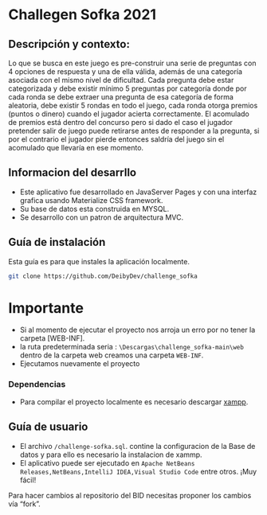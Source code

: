 
# Challegen Sofka 2021

## Descripción y contexto:
Lo que se busca en este juego es pre-construir una serie de preguntas con 4 opciones de
respuesta y una de ella válida, además de una categoría asociada con el mismo nivel de
dificultad. Cada pregunta debe estar categorizada y debe existir mínimo 5 preguntas por
categoría donde por cada ronda se debe extraer una pregunta de esa categoría de forma
aleatoria, debe existir 5 rondas en todo el juego, cada ronda otorga premios (puntos o dinero)
cuando el jugador acierta correctamente.
El acomulado de premios está dentro del concurso pero si dado el caso el jugador pretender
salir de juego puede retirarse antes de responder a la pregunta, si por el contrario el jugador
pierde entonces saldría del juego sin el acomulado que llevaría en ese momento.

## Informacion del desarrllo
* Este aplicativo fue desarrollado en JavaServer Pages y con  una interfaz grafica usando  Materialize CSS framework.
* Su base de datos esta construida en MYSQL.
* Se desarrollo con un patron de arquitectura MVC.
## Guía de instalación

Esta guía es para que instales la aplicación localmente.

```bash
git clone https://github.com/DeibyDev/challenge_sofka

```
# Importante
* Si al momento de ejecutar el proyecto nos arroja un erro por no tener la carpeta [WEB-INF].
* la ruta predeterminada seria : `\Descargas\challenge_sofka-main\web` dentro de la carpeta web creamos una carpeta  `WEB-INF`.
* Ejecutamos nuevamente el proyecto
### Dependencias
* Para compilar el proyecto localmente es necesario descargar [xampp](https://www.apachefriends.org/es/index.html).

## Guía de usuario

* El archivo `/challenge-sofka.sql`. contine la configuracion de la Base de datos y para ello es necesario la instalacion de xammp.
* El aplicativo puede ser ejecutado en  `Apache NetBeans Releases,NetBeans,IntelliJ IDEA,Visual Studio Code` entre otros.
¡Muy fácil!

Para hacer cambios al repositorio del BID necesitas proponer los cambios vía “fork”.
